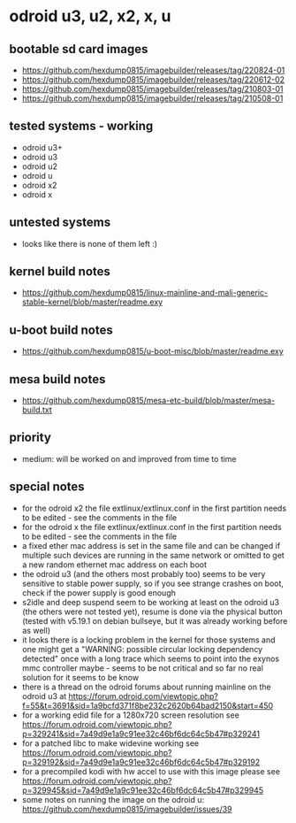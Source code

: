 # odroid u3, u2, x2, x, u

## bootable sd card images

- https://github.com/hexdump0815/imagebuilder/releases/tag/220824-01
- https://github.com/hexdump0815/imagebuilder/releases/tag/220612-02
- https://github.com/hexdump0815/imagebuilder/releases/tag/210803-01
- https://github.com/hexdump0815/imagebuilder/releases/tag/210508-01

## tested systems - working

- odroid u3+
- odroid u3
- odroid u2
- odroid u
- odroid x2
- odroid x

## untested systems

- looks like there is none of them left :)

## kernel build notes

- https://github.com/hexdump0815/linux-mainline-and-mali-generic-stable-kernel/blob/master/readme.exy

## u-boot build notes

- https://github.com/hexdump0815/u-boot-misc/blob/master/readme.exy

## mesa build notes

- https://github.com/hexdump0815/mesa-etc-build/blob/master/mesa-build.txt

## priority

- medium: will be worked on and improved from time to time

## special notes

- for the odroid x2 the file extlinux/extlinux.conf in the first partition needs to be edited - see the comments in the file
- for the odroid x the file extlinux/extlinux.conf in the first partition needs to be edited - see the comments in the file
- a fixed ether mac address is set in the same file and can be changed if multiple such devices are running in the same network or omitted to get a new random ethernet mac address on each boot
- the odroid u3 (and the others most probably too) seems to be very sensitive to stable power supply, so if you see strange crashes on boot, check if the power supply is good enough
- s2idle and deep suspend seem to be working at least on the odroid u3 (the others were not tested yet), resume is done via the physical button (tested with v5.19.1 on debian bullseye, but it was already working before as well)
- it looks there is a locking problem in the kernel for those systems and one might get a "WARNING: possible circular locking dependency detected" once with a long trace which seems to point into the exynos mmc controller maybe - seems to be not critical and so far no real solution for it seems to be know
- there is a thread on the odroid forums about running mainline on the odroid u3 at https://forum.odroid.com/viewtopic.php?f=55&t=3691&sid=1a9bcfd371f8be232c2620b64bad2150&start=450
- for a working edid file for a 1280x720 screen resolution see https://forum.odroid.com/viewtopic.php?p=329241&sid=7a49d9e1a9c91ee32c46bf6dc64c5b47#p329241
- for a patched libc to make widevine working see https://forum.odroid.com/viewtopic.php?p=329192&sid=7a49d9e1a9c91ee32c46bf6dc64c5b47#p329192
- for a precompiled kodi with hw accel to use with this image please see https://forum.odroid.com/viewtopic.php?p=329945&sid=7a49d9e1a9c91ee32c46bf6dc64c5b47#p329945
- some notes on running the image on the odroid u: https://github.com/hexdump0815/imagebuilder/issues/39
